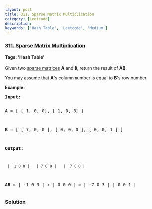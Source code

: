 ```yaml
---
layout: post
title: 311. Sparse Matrix Multiplication
category: [Leetcode]
description: 
keywords: ['Hash Table', 'Leetcode', 'Medium']
---
```

### [311. Sparse Matrix Multiplication](https://leetcode.com/problems/sparse-matrix-multiplication)

#### Tags: 'Hash Table'

<div class="content__u3I1 question-content__JfgR"><div><p>Given two <a href="https://en.wikipedia.org/wiki/Sparse_matrix" target="_blank">sparse matrices</a> <b>A</b> and <b>B</b>, return the result of <b>AB</b>.</p>
<p>You may assume that <b>A</b>'s column number is equal to <b>B</b>'s row number.</p>
<p><b>Example:</b></p>
<pre><b>Input:

</b><strong>A</strong> = [
  [ 1, 0, 0],
  [-1, 0, 3]
]

<strong>B</strong> = [
  [ 7, 0, 0 ],
  [ 0, 0, 0 ],
  [ 0, 0, 1 ]
]

<strong>Output:</strong>

     |  1 0 0 |   | 7 0 0 |   |  7 0 0 |
<b>AB</b> = | -1 0 3 | x | 0 0 0 | = | -7 0 3 |
                  | 0 0 1 |
</pre>
</div></div>

### Solution
